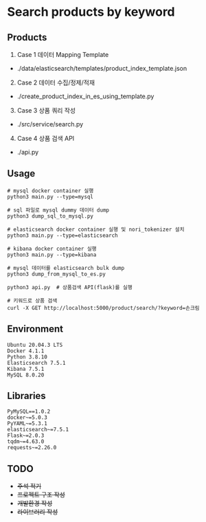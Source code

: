 # Search products by keyword

## Products
1. Case 1 데이터 Mapping Template
* ./data/elasticsearch/templates/product_index_template.json
2. Case 2 데이터 수집/정제/적재
* ./create_product_index_in_es_using_template.py
3. Case 3 상품 쿼리 작성
* ./src/service/search.py
4. Case 4 상품 검색 API
* ./api.py

## Usage
```shell
# mysql docker container 실행
python3 main.py --type=mysql
  
# sql 파일로 mysql dummy 데이터 dump
python3 dump_sql_to_mysql.py  

# elasticsearch docker container 실행 및 nori_tokenizer 설치
python3 main.py --type=elasticsearch

# kibana docker container 실행  
python3 main.py --type=kibana  

# mysql 데이터를 elasticsearch bulk dump
python3 dump_from_mysql_to_es.py  

python3 api.py  # 상품검색 API(flask)를 실행

# 키워드로 상품 검색
curl -X GET http://localhost:5000/product/search/?keyword=손크림
```
## Environment
```text
Ubuntu 20.04.3 LTS
Docker 4.1.1
Python 3.8.10
Elasticsearch 7.5.1
Kibana 7.5.1
MySQL 8.0.20
```

## Libraries
```text
PyMySQL==1.0.2
docker~=5.0.3
PyYAML~=5.3.1
elasticsearch~=7.5.1
Flask~=2.0.3
tqdm~=4.63.0
requests~=2.26.0
```

## TODO
- ~~주석 적기~~
- ~~프로젝트 구조 작성~~
- ~~개발환경 작성~~
- ~~라이브러리 작성~~


